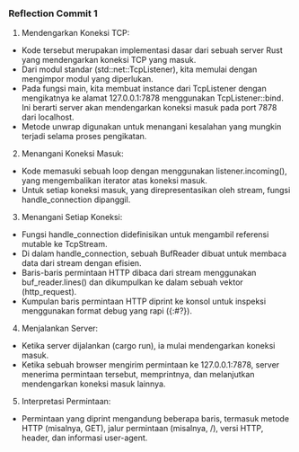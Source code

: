 ### Reflection Commit 1

1. Mendengarkan Koneksi TCP:
+ Kode tersebut merupakan implementasi dasar dari sebuah server Rust yang mendengarkan koneksi TCP yang masuk.
+ Dari modul standar (std::net::TcpListener), kita memulai dengan mengimpor modul yang diperlukan.
+ Pada fungsi main, kita membuat instance dari TcpListener dengan mengikatnya ke alamat 127.0.0.1:7878 menggunakan TcpListener::bind. Ini berarti server akan mendengarkan koneksi masuk pada port 7878 dari localhost.
+ Metode unwrap digunakan untuk menangani kesalahan yang mungkin terjadi selama proses pengikatan.

2. Menangani Koneksi Masuk:
+ Kode memasuki sebuah loop dengan menggunakan listener.incoming(), yang mengembalikan iterator atas koneksi masuk.
+ Untuk setiap koneksi masuk, yang direpresentasikan oleh stream, fungsi handle_connection dipanggil.

3. Menangani Setiap Koneksi:
+ Fungsi handle_connection didefinisikan untuk mengambil referensi mutable ke TcpStream.
+ Di dalam handle_connection, sebuah BufReader dibuat untuk membaca data dari stream dengan efisien.
+ Baris-baris permintaan HTTP dibaca dari stream menggunakan buf_reader.lines() dan dikumpulkan ke dalam sebuah vektor (http_request).
+ Kumpulan baris permintaan HTTP diprint ke konsol untuk inspeksi menggunakan format debug yang rapi ({:#?}).

4. Menjalankan Server:
+ Ketika server dijalankan (cargo run), ia mulai mendengarkan koneksi masuk.
+ Ketika sebuah browser mengirim permintaan ke 127.0.0.1:7878, server menerima permintaan tersebut, memprintnya, dan melanjutkan mendengarkan koneksi masuk lainnya.

5. Interpretasi Permintaan:
+ Permintaan yang diprint mengandung beberapa baris, termasuk metode HTTP (misalnya, GET), jalur permintaan (misalnya, /), versi HTTP, header, dan informasi user-agent.